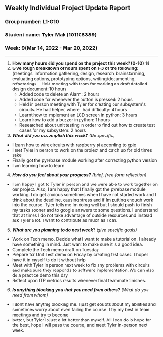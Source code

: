 ## Weekly Individual Project Update Report
### Group number: L1-G10
### Student name: Tyler Mak (101108389)
### Week: 9(Mar 14, 2022 - Mar 20, 2022)
___
1. **How many hours did you spend on the project this week? (0-10)**
   14
2. **Give rough breakdown of hours spent on 1-3 of the following:**
   (meetings, information gathering, design, research, brainstorming, evaluating options, prototyping options, writing/documenting, refactoring>   - Held meeting with team for working on draft detailed design document: 10 hours
   - Added code to delete an Alarm: 2 hours
   - Added code for whenever the button is pressed: 2 hours
   - Held in person meeting with Tyler for creating our subsystem's circuits. He had helped where I had difficulty: 4 hours
   - Learnt how to implement an LCD screen in python: 3 hours
   - Learn how to add a buzzer in python: 1 hours
   - Researched about unit testing in order to find out how to create test cases for my subsystem: 2 hours
3. ***What did you accomplish this week?*** _(Be specific)_
  - I learn how to wire circuits with raspberry pi according to gpio
  - I met Tyler in person to work on the project and catch up for old times sake
  - Finally got the pyrebase module working after correcting python version
  - I am learning how to learn
4. ***How do you feel about your progress?*** _(brief, free-form reflection)_
  - I am happy I got to Tyler in person and we were able to work together on our project. Also, I am happy that I finally got the pyrebase module working. I do get 
  anxious sometimes when I have not started work and I think about the deadline, causing stress and if Im putting enough work into the course. Tyler tells me Im doing well
  but I should push to finish my tasks sooner and to google answers to some questions. I understand that at times I do not take advantage of outside resources and instead
  ask Tyler a lot. I want to contribute as much as I can.
5. ***What are you planning to do next week***? _(give specific goals)_
  - Work on Tech memo. Decide what I want to make a tutorial on. I already have something in mind. Just want to make sure it is a good idea.
  - Complete the Tech memo draft on Tuesday
  - Prepare for Unit Test demo on Friday by creating test cases. I hope I have it in myself to do it without help
  - Meet with Tyler in person next week to fix any problems with circuits and make sure they responds to software implementation. We can also do a practice demo this day
  - Reflect upon ITP metrics results whenever final teammate finishes.
6. ***Is anything blocking you that you need from others?*** _(What do you need from whom)_
  - I dont have anythig blocking me. I just get doubts about my abilities and sometimes worry about even failing the course. I try my best in team meetings and try to become
  - better, but Tyler is just a lot better than myself. All I can do is hope for the best, hope I will pass the course, and meet Tyler in-person next week.
